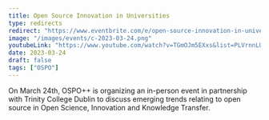 ```yaml
---
title: Open Source Innovation in Universities
type: redirects
redirect: "https://www.eventbrite.com/e/open-source-innovation-in-universities-tickets-535445500907"
image: "/images/events/c-2023-03-24.png"
youtubeLink: "https://www.youtube.com/watch?v=TGmOJm5EXxs&list=PLVrnnLUwer0V0vm7UgHXHf8HJBkipmPga"
date: 2023-03-24
draft: false
tags: ["OSPO"]
---
```


On March 24th, OSPO++ is organizing an in-person event in partnership with Trinity College Dublin to discuss emerging trends relating to open source in Open Science, Innovation and Knowledge Transfer.